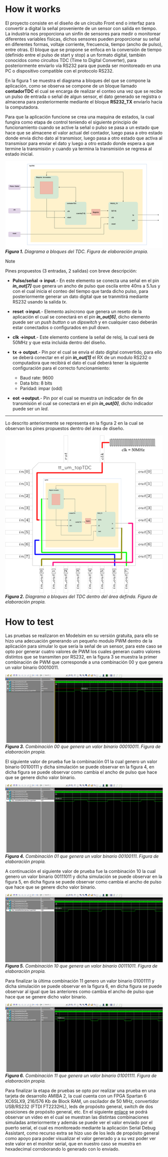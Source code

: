 <!---

This file is used to generate your project datasheet. Please fill in the information below and delete any unused
sections.

You can also include images in this folder and reference them in the markdown. Each image must be less than
512 kb in size, and the combined size of all images must be less than 1 MB.
-->

# How it works

El proyecto consiste en el diseño de un circuito Front end o interfaz para convertir a digital la señal proveniente de un sensor con salida en tiempo. La industria nos proporciona un sinfín de sensores para medir o monitorear diferentes variables físicas, dichos sensores pueden proporcionar su señal en diferentes formas, voltaje corriente, frecuencia, tiempo (ancho de pulso), entre otras. El bloque que se propone se enfoca en la conversión de tiempo (definido entre el pulso de start y stop) a un formato digital, también conocidos como circuitos TDC (Time to Digital Converter), para posteriormente enviarlo vía RS232 para que pueda ser monitoreado en una PC o dispositivo compatible con el protocolo RS232. 

En la figura 1 se muestra el diagrama a bloques del que se compone la aplicación, como se observa se compone de un bloque llamado **contadorTDC** el cual se encarga de realizar el conteo una vez que se recibe un pulso de entrada o señal de algun sensor, el dato generado se registra o almacena para posteriormente mediante el bloque **RS232_TX** enviarlo hacia la computadora.

Para que la aplicación funcione se crea una maquina de estados, la cual fungira como etapa de control teniendo el siguiente principio de funcionamiento cuando se active la señal o pulso se pasa a un estado que hace que se almacene el valor actual del contador, luego pasa a otro estado donde envia dicho dato al transmisor, luego pasa a otro estado que activa al transmisor para enviar el dato y luego a otro estado donde espera a que termine la transmisión y cuando ya termina la transmisión se regresa al estado inicial.

![](topTDC.png)
_**Figura 1.** Diagrama a bloques del TDC. Figura de elaboración propia._

>[!NOTE] 
>Pines propuestos (3 entradas, 2 salidas) con breve descripción:
>
> - **Pulso/señal -> input**.- En este elemento se conecta una señal en el pin **_in_out[7]_** que genera un ancho de pulso que oscila entre 40ns a 5.1us y con el cual inicia el conteo del tiempo que tarda dicho pulso, para posteriormente generar un dato digital que se tranmitirá mediante RS232 usando la salida _tx_.
>
> - **reset ->input**.- Elemento asíncrono que genera un reseto de la aplicación el cual se conectará en el pin **_in_out[6]_**, dicho elemento puede ser un _push button_ o un _dipswitch_ y en cualquier caso deberán estar conectados o configurados en pull down.
>
> - **clk ->input**.- Este elemento contiene la señal de reloj, la cual será de 50MHz y que esta incluida dentro del diseño.
>
> - **tx -> output**.- Pin por el cual se envía el dato digital convertido, para ello se deberá conectar en el pin **_in_out[1]_** el RX de un modulo RS232 o computadora que recibirá el dato el cual deberá tener la siguiente configuración para el correcto funcionamiento:
>
>    - Baud rate: 9600
>    - Data bits: 8 bits
>    - Paridad: impar (odd)
>
> - **eot ->output**.- Pin por el cual se muestra un indicador de fin de transmisión el cual se conectará en el pin **_in_out[0]_**, dicho indicador puede ser un _led_.
>

---
Lo descrito anteriormente se representa en la figura 2 en la cual se observan los pines propuestos dentro del área de diseño.

![](design.fw.png)
_**Figura 2.** Diagrama a bloques del TDC dentro del área definda. Figura de elaboración propia._

# How to test

Las pruebas se realizaron en Modelsim en su versión gratuita, para ello se hizo una adecuación generando un pequeño modulo PWM dentro de la aplicación para simular lo que sería la señal de un sensor, para este caso se opto por generar cuatro valores de PWM los cuales generan cuatro valores distintos que se transmiten por RS232, en la figura 3 se muestra la primer combinación de PWM que corresponde a una combinación 00 y que genera un valor binario 00010011.

![](00.png)
_**Figura 3.** Combinación 00 que genera un valor binario 00010011. Figura de elaboración propia._

El siguiente valor de prueba fue la combinación 01 la cual genero un valor binario 00100111 y dicha simulación se puede observar en la figura 4, en dicha figura se puede observar como cambia el ancho de pulso que hace que se genere dicho valor binario.

![](01.png)
_**Figura 4.** Combinación 01 que genera un valor binario 00100111. Figura de elaboración propia._

A continuación el siguiente valor de prueba fue la combinación 10 la cual genero un valor binario 00111011 y dicha simulación se puede observar en la figura 5, en dicha figura se puede observar como cambia el ancho de pulso que hace que se genere dicho valor binario.

![](10.png)
_**Figura 5.** Combinación 10 que genera un valor binario 00111011. Figura de elaboración propia._

Para finalizar la última combinación 11 genero un valor binario 01001111 y dicha simulación se puede observar en la figura 6, en dicha figura se puede observar al igual que las anteriores como cambia el ancho de pulso que hace que se genere dicho valor binario.

![](11.png)
_**Figura 6.** Combinación 11 que genera un valor binario 01001111. Figura de elaboración propia._

Para finalizar la etapa de pruebas se opto por realizar una prueba en una tarjeta de desarrollo AMIBA 2, la cual cuenta con un FPGA Spartan 6 XC6SLX9, 216/576 Kb de Block RAM, un oscilador de 50 MHz, convertidor USB/RS232 (FTDI FT2232HL), leds de propósito general, switch de dos posiciones de propósito general, etc. En el siguiente [enlace](https://youtu.be/AC0O6wIpQp8) se podrá observar un video en el cual se muestran las distintas combinaciones simuladas anteriormente y además se puede ver el valor enviado por el puerto serial, el cual es monitoreado mediante la aplicación Serial Debug Assistant, como recurso extra se hizo uso de los leds de propósito general como apoyo para poder visualizar el valor generado y a su vez poder ver este valor en el monitor serial, que en nuestro caso se muestra en hexadecimal corroborando lo generado con lo enviado.

<!---
## External hardware

TDC
-->
